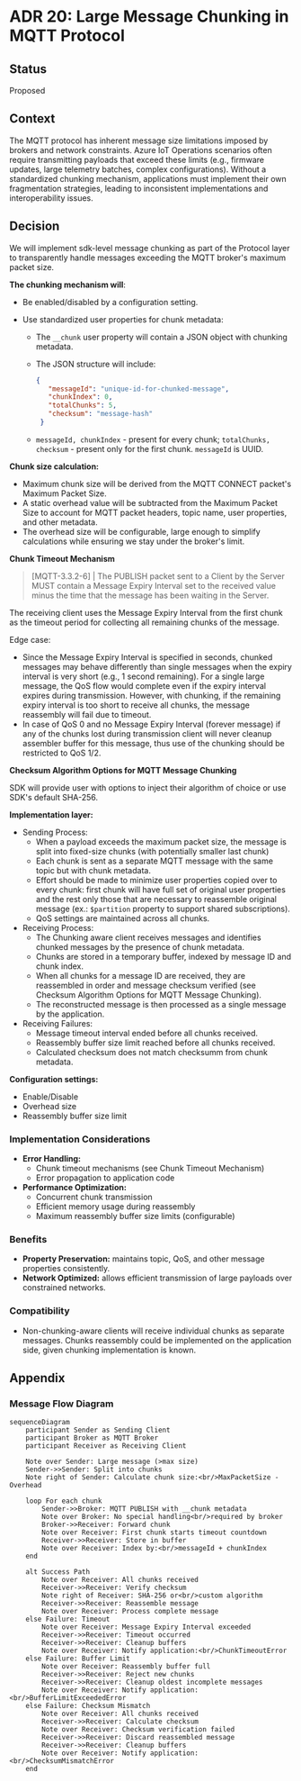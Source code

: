 ﻿# ADR 20: Large Message Chunking in MQTT Protocol

## Status

Proposed

## Context

The MQTT protocol has inherent message size limitations imposed by brokers and network constraints. Azure IoT Operations scenarios often require transmitting payloads that exceed these limits (e.g., firmware updates, large telemetry batches, complex configurations). Without a standardized chunking mechanism, applications must implement their own fragmentation strategies, leading to inconsistent implementations and interoperability issues.

## Decision

We will implement sdk-level message chunking as part of the Protocol layer to transparently handle messages exceeding the MQTT broker's maximum packet size.

**The chunking mechanism will**:

- Be enabled/disabled by a configuration setting.
- Use standardized user properties for chunk metadata:

  - The `__chunk` user property will contain a JSON object with chunking metadata.
  - The JSON structure will include:

    ```json
    {
       "messageId": "unique-id-for-chunked-message",
       "chunkIndex": 0,
       "totalChunks": 5,
       "checksum": "message-hash"
     }
     ```

  - `messageId, chunkIndex` - present for every chunk; `totalChunks, checksum` - present only for the first chunk. `messageId` is UUID.

**Chunk size calculation:**

- Maximum chunk size will be derived from the MQTT CONNECT packet's Maximum Packet Size.
- A static overhead value will be subtracted from the Maximum Packet Size to account for MQTT packet headers, topic name, user properties, and other metadata.
- The overhead size will be configurable, large enough to simplify calculations while ensuring we stay under the broker's limit.

**Chunk Timeout Mechanism**

> [MQTT-3.3.2-6] | The PUBLISH packet sent to a Client by the Server MUST contain a Message Expiry Interval set to the received value minus the time that the message has been waiting in the Server.

The receiving client uses the Message Expiry Interval from the first chunk as the timeout period for collecting all remaining chunks of the message.

Edge case:
- Since the Message Expiry Interval is specified in seconds, chunked messages may behave differently than single messages when the expiry interval is very short (e.g., 1 second remaining). For a single large message, the QoS flow would complete even if the expiry interval expires during transmission. However, with chunking, if the remaining expiry interval is too short to receive all chunks, the message reassembly will fail due to timeout.
- In case of QoS 0 and no Message Expiry Interval (forever message) if any of the chunks lost during transmission client will never cleanup assembler buffer for this message, thus use of the chunking should be restricted to QoS 1/2.

**Checksum Algorithm Options for MQTT Message Chunking**

SDK will provide user with options to inject their algorithm of choice or use SDK's default SHA-256.

**Implementation layer:**

- Sending Process:
  - When a payload exceeds the maximum packet size, the message is split into fixed-size chunks (with potentially smaller last chunk)
  - Each chunk is sent as a separate MQTT message with the same topic but with chunk metadata.
  - Effort should be made to minimize user properties copied over to every chunk: first chunk will have full set of original user properties and the rest only those that are necessary to reassemble original message (ex.: ```$partition``` property to support shared subscriptions).
  - QoS settings are maintained across all chunks.
- Receiving Process:
  - The Chunking aware client receives messages and identifies chunked messages by the presence of chunk metadata.
  - Chunks are stored in a temporary buffer, indexed by message ID and chunk index.
  - When all chunks for a message ID are received, they are reassembled in order and message checksum verified (see Checksum Algorithm Options for MQTT Message Chunking).
  - The reconstructed message is then processed as a single message by the application.
- Receiving Failures:
  - Message timeout interval ended before all chunks received.
  - Reassembly buffer size limit reached before all chunks received.
  - Calculated checksum does not match checksumm from chunk metadata.

**Configuration settings:**
- Enable/Disable
- Overhead size
- Reassembly buffer size limit

### Implementation Considerations

- **Error Handling:**
  - Chunk timeout mechanisms (see Chunk Timeout Mechanism)
  - Error propagation to application code
- **Performance Optimization:**
  - Concurrent chunk transmission
  - Efficient memory usage during reassembly
  - Maximum reassembly buffer size limits (configurable)

### Benefits

- **Property Preservation:** maintains topic, QoS, and other message properties consistently.
- **Network Optimized:** allows efficient transmission of large payloads over constrained networks.

### Compatibility

- Non-chunking-aware clients will receive individual chunks as separate messages. Chunks reassembly could be implemented on the application side, given chunking implementation is known.

## Appendix

### Message Flow Diagram

```mermaid
sequenceDiagram
    participant Sender as Sending Client
    participant Broker as MQTT Broker
    participant Receiver as Receiving Client

    Note over Sender: Large message (>max size)
    Sender->>Sender: Split into chunks
    Note right of Sender: Calculate chunk size:<br/>MaxPacketSize - Overhead

    loop For each chunk
        Sender->>Broker: MQTT PUBLISH with __chunk metadata
        Note over Broker: No special handling<br/>required by broker
        Broker->>Receiver: Forward chunk
        Note over Receiver: First chunk starts timeout countdown
        Receiver->>Receiver: Store in buffer
        Note over Receiver: Index by:<br/>messageId + chunkIndex
    end

    alt Success Path
        Note over Receiver: All chunks received
        Receiver->>Receiver: Verify checksum
        Note right of Receiver: SHA-256 or<br/>custom algorithm
        Receiver->>Receiver: Reassemble message
        Note over Receiver: Process complete message
    else Failure: Timeout
        Note over Receiver: Message Expiry Interval exceeded
        Receiver->>Receiver: Timeout occurred
        Receiver->>Receiver: Cleanup buffers
        Note over Receiver: Notify application:<br/>ChunkTimeoutError
    else Failure: Buffer Limit
        Note over Receiver: Reassembly buffer full
        Receiver->>Receiver: Reject new chunks
        Receiver->>Receiver: Cleanup oldest incomplete messages
        Note over Receiver: Notify application:<br/>BufferLimitExceededError
    else Failure: Checksum Mismatch
        Note over Receiver: All chunks received
        Receiver->>Receiver: Calculate checksum
        Note over Receiver: Checksum verification failed
        Receiver->>Receiver: Discard reassembled message
        Receiver->>Receiver: Cleanup buffers
        Note over Receiver: Notify application:<br/>ChecksumMismatchError
    end
```
